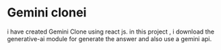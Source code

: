 # Gemini clonei 

i have created Gemini Clone using react js.
in this project , i download the generative-ai module for generate the answer and also use a gemini api.
